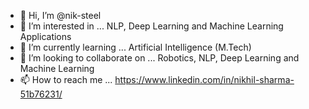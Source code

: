 - 👋 Hi, I’m @nik-steel
- 👀 I’m interested in ... NLP, Deep Learning and Machine Learning Applications
- 🌱 I’m currently learning ... Artificial Intelligence (M.Tech)
- 💞️ I’m looking to collaborate on ... Robotics, NLP, Deep Learning and Machine Learning
- 📫 How to reach me ... https://www.linkedin.com/in/nikhil-sharma-51b76231/

<!---
nik-steel/nik-steel is a ✨ special ✨ repository because its `README.md` (this file) appears on your GitHub profile.
You can click the Preview link to take a look at your changes.
--->
